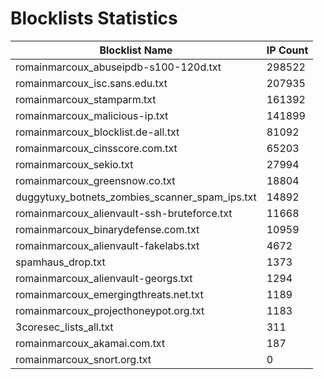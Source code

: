 # Blocklists Statistics
| Blocklist Name | IP Count |
|----|----|
| romainmarcoux_abuseipdb-s100-120d.txt | 298522 |
| romainmarcoux_isc.sans.edu.txt | 207935 |
| romainmarcoux_stamparm.txt | 161392 |
| romainmarcoux_malicious-ip.txt | 141899 |
| romainmarcoux_blocklist.de-all.txt | 81092 |
| romainmarcoux_cinsscore.com.txt | 65203 |
| romainmarcoux_sekio.txt | 27994 |
| romainmarcoux_greensnow.co.txt | 18804 |
| duggytuxy_botnets_zombies_scanner_spam_ips.txt | 14892 |
| romainmarcoux_alienvault-ssh-bruteforce.txt | 11668 |
| romainmarcoux_binarydefense.com.txt | 10959 |
| romainmarcoux_alienvault-fakelabs.txt | 4672 |
| spamhaus_drop.txt | 1373 |
| romainmarcoux_alienvault-georgs.txt | 1294 |
| romainmarcoux_emergingthreats.net.txt | 1189 |
| romainmarcoux_projecthoneypot.org.txt | 1183 |
| 3coresec_lists_all.txt | 311 |
| romainmarcoux_akamai.com.txt | 187 |
| romainmarcoux_snort.org.txt | 0 |
